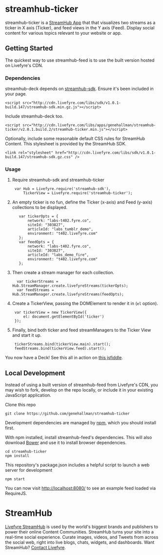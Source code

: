 # streamhub-ticker

streamhub-ticker is a [StreamHub App](http://apps.livefyre.com) that that visualizes two streams as a ticker in X axis (Ticker), and feed views in the Y axis (Feed). Display social content for various topics relevant to your website or app.

## Getting Started

The quickest way to use streamhub-feed is to use the built version hosted on Livefyre's CDN.

### Dependencies

streamhub-deck depends on [streamhub-sdk](https://github.com/livefyre/streamhub-sdk). Ensure it's been included in your page.

	<script src="http://cdn.livefyre.com/libs/sdk/v1.0.1-build.147/streamhub-sdk.min.gz.js"></script>

Include streamhub-deck too.

	<script src="http://cdn.livefyre.com/libs/apps/genehallman/streamhub-ticker/v2.0.1.build.2/streamhub-ticker.min.js"></script>
	
Optionally, include some reasonable default CSS rules for StreamHub Content. This stylesheet is provided by the StreamHub SDK.

    <link rel="stylesheet" href="http://cdn.livefyre.com/libs/sdk/v1.0.1-build.147/streamhub-sdk.gz.css" />

### Usage

1. Require streamhub-sdk and streamhub-ticker

        var Hub = Livefyre.require('streamhub-sdk'),
            TickerView = Livefyre.require('streamhub-ticker');
            
          
1. An empty ticker is no fun, define the Ticker (x-axis) and Feed (y-axis) collections to be displayed.

		  var tickerOpts = {
		      network: "labs-t402.fyre.co",
		      siteId: "303827",
		      articleId: "labs_tumblr_demo",
		      environment: "t402.livefyre.com"
          };
          var feedOpts = {
              network: "labs-t402.fyre.co",
              siteId: "303827",
              articleId: "labs_demo_fire",
              environment: "t402.livefyre.com"
          };

1.  Then create a stream manager for each collection.

          var tickerStreams = Hub.StreamManager.create.livefyreStreams(tickerOpts);
          var feedStreams = Hub.StreamManager.create.livefyreStreams(feedOpts);

1. Create a TickerView, passing the DOMElement to render it in (```el``` option).

        var tickerView = new TickerView({
            el: document.getElementById('ticker')
        });

1. Finally, bind both ticker and feed streamManagers to the Ticker View and start it up.

        tickerStreams.bind(tickerView.main).start();
        feedStreams.bind(tickerView.feed).start();

You now have a Deck! See this all in action on [this jsfiddle](http://jsfiddle.net/Syetu/1/).


## Local Development

Instead of using a built version of streamhub-feed from Livefyre's CDN, you may wish to fork, develop on the repo locally, or include it in your existing JavaScript application.

Clone this repo

    git clone https://github.com/genehallman/streamhub-ticker

Development dependencies are managed by [npm](https://github.com/isaacs/npm), which you should install first.

With npm installed, install streamhub-feed's dependencies. This will also download [Bower](https://github.com/bower/bower) and use it to install browser dependencies.

    cd streamhub-ticker
    npm install

This repository's package.json includes a helpful script to launch a web server for development

    npm start

You can now visit [http://localhost:8080/](http://localhost:8080/) to see an example feed loaded via RequireJS.

# StreamHub

[Livefyre StreamHub](http://www.livefyre.com/streamhub/) is used by the world's biggest brands and publishers to power their online Content Communities. StreamHub turns your site into a real-time social experience. Curate images, videos, and Tweets from across the social web, right into live blogs, chats, widgets, and dashboards. Want StreamHub? [Contact Livefyre](http://www.livefyre.com/contact/).